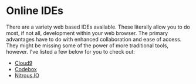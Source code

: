 # Online IDEs

There are a variety web based IDEs available. These literally allow you to do most, if not all, development within your web browser. The primary advantages have to do with enhanced collaboration and ease of access. They might be missing some of the power of more traditional tools, however. I've listed a few below for you to check out:

* [Cloud9](http://c9.io/)
* [Codebox](https://www.codebox.io/)
* [Nitrous.IO](https://www.nitrous.io/)
